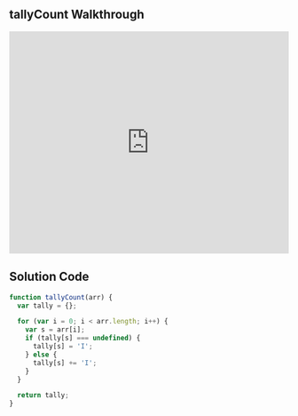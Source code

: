## tallyCount Walkthrough

<iframe src="https://player.vimeo.com/video/214723650" width="100%" height="400" frameborder="0" webkitallowfullscreen mozallowfullscreen allowfullscreen></iframe>

## Solution Code

```js
function tallyCount(arr) {
  var tally = {};

  for (var i = 0; i < arr.length; i++) {
    var s = arr[i];
    if (tally[s] === undefined) {
      tally[s] = 'I';
    } else {
      tally[s] += 'I';
    }
  }

  return tally;
}
```
